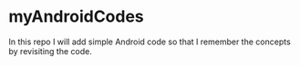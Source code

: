 # myAndroidCodes
In this repo I will add simple Android code so that I remember the concepts by revisiting the code.

